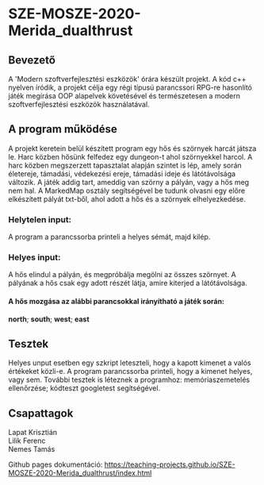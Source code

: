 # SZE-MOSZE-2020-Merida_dualthrust

## Bevezető
A 'Modern szoftverfejlesztési eszközök' órára készült projekt.
A kód c++ nyelven íródik, a projekt célja egy régi típusú parancssori
RPG-re hasonlító játék megírása OOP alapelvek követésével és természetesen
a modern szoftverfejlesztési eszközök használatával.

## A program működése
A projekt keretein belül készített program egy hős és szörnyek harcát játsza le. Harc közben hősünk felfedez egy dungeon-t ahol szörnyekkel harcol. A harc közben megszerzett tapasztalat alapján szintet is lép, amely során életereje, támadási, védekezési ereje, támadási ideje és látótávolsága változik. A játék addig tart, ameddig van szörny a pályán, vagy a hős meg nem hal. A MarkedMap osztály segítségével be tudunk olvasni egy előre elkészített pályát txt-ből, ahol adott a hős és a szörnyek elhelyezkedése.

### Helytelen input: 
A program a parancssorba printeli a helyes sémát, majd kilép.
### Helyes input: 
A hős elindul a pályán, és megpróbálja megölni az összes szörnyet. A pályának a hős csak egy adott részét látja, amire kiterjed a látótávolsága.
#### A hős mozgása az alábbi parancsokkal irányítható a játék során:
**north**; **south**; **west**; **east**

## Tesztek
Helyes unput esetben egy szkript leteszteli, hogy a kapott kimenet a valós értékeket közli-e.
A program parancssorba printeli, hogy a kimenet helyes, vagy sem.
További tesztek is léteznek a programhoz: memóriaszemetelés ellenőrzése; kódteszt googletest segítségével.

## Csapattagok
Lapat Krisztián\
Lilik Ferenc\
Nemes Tamás

Github pages dokumentáció: https://teaching-projects.github.io/SZE-MOSZE-2020-Merida_dualthrust/index.html